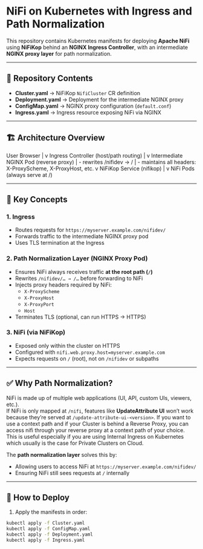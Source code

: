 # NiFi on Kubernetes with Ingress and Path Normalization

This repository contains Kubernetes manifests for deploying **Apache NiFi** using **NiFiKop** behind an **NGINX Ingress Controller**, with an intermediate **NGINX proxy layer** for path normalization.

---

## 📂 Repository Contents

- **Cluster.yaml** → NiFiKop `NifiCluster` CR definition  
- **Deployment.yaml** → Deployment for the intermediate NGINX proxy  
- **ConfigMap.yaml** → NGINX proxy configuration (`default.conf`)  
- **Ingress.yaml** → Ingress resource exposing NiFi via NGINX  

---

## 🏗️ Architecture Overview

User Browser
    |
    v
Ingress Controller (host/path routing)
    |
    v
Intermediate NGINX Pod (reverse proxy)
    |   - rewrites /nifidev → /
    |   - maintains all headers: X-ProxyScheme, X-ProxyHost, etc.
    v
NiFiKop Service (nifikop)
    |
    v
NiFi Pods (always serve at /)

---

## 🔑 Key Concepts

### 1. **Ingress**
- Routes requests for `https://myserver.example.com/nifidev/`  
- Forwards traffic to the intermediate NGINX proxy pod  
- Uses TLS termination at the Ingress  

### 2. **Path Normalization Layer (NGINX Proxy Pod)**
- Ensures NiFi always receives traffic **at the root path (`/`)**  
- Rewrites `/nifidev/… → /…` before forwarding to NiFi  
- Injects proxy headers required by NiFi:
  - `X-ProxyScheme`
  - `X-ProxyHost`
  - `X-ProxyPort`
  - `Host`
- Terminates TLS (optional, can run HTTPS → HTTPS)  

### 3. **NiFi (via NiFiKop)**
- Exposed only within the cluster on HTTPS  
- Configured with `nifi.web.proxy.host=myserver.example.com`  
- Expects requests on `/` (root), not on `/nifidev` or subpaths  

---

## ✅ Why Path Normalization?

NiFi is made up of multiple web applications (UI, API, custom UIs, viewers, etc.).  
If NiFi is only mapped at `/nifi`, features like **UpdateAttribute UI** won’t work because they’re served at `/update-attribute-ui-<version>`. 
If you want to use a context path and if your Cluster is behind a Reverse Proxy, you can access nifi through your reverse proxy at a context path of your choice. This is useful especially if you are using Internal Ingress on Kubernetes which usually is the case for Private Clusters on Cloud.  

The **path normalization layer** solves this by:
- Allowing users to access NiFi at `https://myserver.example.com/nifidev/`  
- Ensuring NiFi still sees requests at `/` internally  

---

## 🔧 How to Deploy

1. Apply the manifests in order:

```bash
kubectl apply -f Cluster.yaml
kubectl apply -f ConfigMap.yaml
kubectl apply -f Deployment.yaml
kubectl apply -f Ingress.yaml
